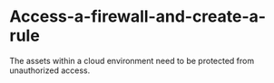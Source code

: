# Access-a-firewall-and-create-a-rule
The assets within a cloud environment need to be protected from unauthorized access.
